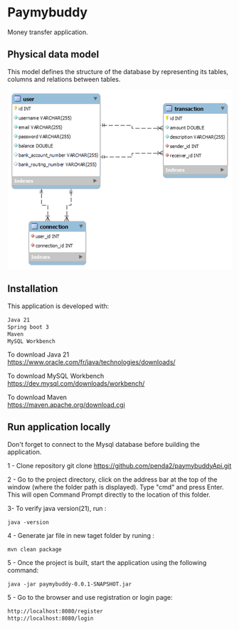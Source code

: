 
# Paymybuddy

Money transfer application.


##  Physical data model

This model defines the structure of the database by representing its tables, columns and relations between tables.

![image alt](https://github.com/penda2/paymybuddyApi/blob/385fe026653b056bd0005c82dce823b0558e9f05/MPD.png)

## Installation
  This application is developed with: 

    Java 21
    Spring boot 3
    Maven 
    MySQL Workbench 
  To download Java 21
    https://www.oracle.com/fr/java/technologies/downloads/

  To download MySQL Workbench
    https://dev.mysql.com/downloads/workbench/

  To download Maven  
    https://maven.apache.org/download.cgi
    

## Run application locally
Don't forget to connect to the Mysql database before building the application.

  1 - Clone repository
    git clone https://github.com/penda2/paymybuddyApi.git

  2 - Go to the project directory, click on the address bar at the top of the window (where the folder path is displayed). Type "cmd" and press Enter. This will open Command Prompt directly to the location of this folder.

  3- To verify java version(21), run :

    java -version

  4 - Generate jar file in new taget folder by  runing :

    mvn clean package

  5 - Once the project is built, start the application using the following command:

    java -jar paymybuddy-0.0.1-SNAPSHOT.jar

  5 - Go to the browser and use registration or login page:

    http://localhost:8080/register 
    http://localhost:8080/login 
